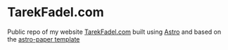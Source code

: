 # TarekFadel.com

Public repo of my website [TarekFadel.com](https://tarekfadel.com/) built using [Astro](https://astro.build) and based on the [astro-paper template](https://github.com/satnaing/astro-paper)

